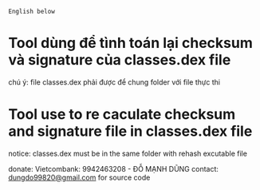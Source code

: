 `English below`

# Tool dùng để tình toán lại checksum và signature của classes.dex file
chú ý: file classes.dex phải được để chung folder với file thực thi


# Tool use to re caculate checksum and signature file in classes.dex file
notice: classes.dex must be in the same folder with rehash excutable file


donate: 
 Vietcombank: 9942463208 - ĐỖ MẠNH DŨNG 
contact: dungdo99820@gmail.com for source code
